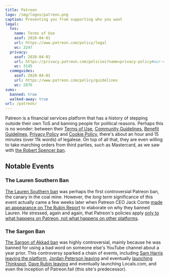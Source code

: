 ```yaml
---
title: Patreon
logo: /img/logos/patreon.png
caption: Preventing you from supporting who you want
legal:
  tos:
    name: Terms of Use
    asof: 2020-04-01
    url: https://www.patreon.com/policy/legal
    wc: 3247
  privacy:
    asof: 2020-04-01
    url: https://privacy.patreon.com/policies?name=privacy-policy#our-data-retention-period
    wc: 3145
  commguides:
    asof: 2020-04-01
    url: https://www.patreon.com/policy/guidelines
    wc: 2876
sums:
  banned: true
  walked-away: true
url: /patreon/
---
```


Patreon is a financial services platform that has a history of stepping outside their own ToS and banning people for political reasons.
Perhaps this is no wonder: between their
[Terms of Use](https://www.patreon.com/policy/legal),
[Community Guidelines](https://www.patreon.com/policy/guidelines),
[Benefit Guidelines](https://www.patreon.com/policy/benefits),
[Privacy Policy](https://privacy.patreon.com/policies?name=privacy-policy#our-data-retention-period) and
[Cookie Policy](https://www.patreon.com/policy/cookies),
there's about an hour and 15 minutes (over 11k words) of legalese.
On top of all that, they are even willing to take marching orders from third parties, such as Mastercard, as we saw with [the Robert Spencer ban](/events/patreon-bans-robert-spencer/).

<!--more-->

## Notable Events

### The Lauren Southern Ban

[The Lauren Southern ban](/events/patreon-bans-lauren-southern/) was perhaps the first controversial Patreon ban, the canary in the coal mine.
However, the _long term_ significance of this event actually came a few weeks later when Patreon CEO Jack Conte [made an appearance on The Rubin Report](https://www.youtube.com/watch?v=ofpbDgCj9rw) to elaborate on why they banned Lauren.
He stressed, again and again, that Patreon's policies apply <u>only to what happens on Patreon, not what happens on other platforms</u>.

### The Sargon Ban

[The Sargon of Akkad ban](/events/patreon-bans-sargon/) was highly controversial, mainly because he was banned for using a bad word on someone else's YouTube channel about a year prior.
This controversy sparked a chain of events, including
[Sam Harris leaving the platform](/events/sam-harris-leaves-patreon/),
[Jordan Peterson leaving](/events/jordan-peterson-leaves-patreon/) and eventually [launching Thinkspot](/events/thinkspot-enters-beta/),
[Dave Rubin leaving](/events/dave-rubin-leaves-patreon/) and eventually launching Locals.com,
and even the inception of Patreon.fail (this site's predecessor).
